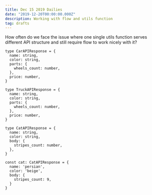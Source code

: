```yaml
---
title: Dec 15 2019 Dailies
date: "2019-12-20T00:00:00.000Z"
description: Working with flow and utils function
tag: drafts
---
```


How often do we face the issue where one single utils function serves different API structure and still require flow to work nicely with it?

```
type CarAPIResponse = {
  name: string,
  color: string,
  parts: {
    wheels_count: number,
  },
  price: number,
}

type TruckAPIResponse = {
  name: string,
  color: string,
  parts: {
    wheels_count: number,
  },
  price: number,
}

type CatAPIResponse = {
  name: string,
  color: string,
  body: {
    stripes_count: number,
  },
}

const cat: CatAPIResponse = {
  name: 'persian',
  color: 'beige',
  body: {
    stripes_count: 9,
  }
}
```
